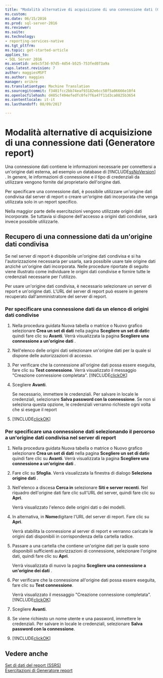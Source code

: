 ```yaml
---
title: "Modalità alternative di acquisizione di una connessione dati (Generatore Report) | Documenti Microsoft"
ms.custom: 
ms.date: 06/15/2016
ms.prod: sql-server-2016
ms.reviewer: 
ms.suite: 
ms.technology:
- reporting-services-native
ms.tgt_pltfrm: 
ms.topic: get-started-article
applies_to:
- SQL Server 2016
ms.assetid: aebc5f3d-97d5-4d54-b525-753fed073a9a
caps.latest.revision: 7
author: maggiesMSFT
ms.author: maggies
manager: erikre
ms.translationtype: Machine Translation
ms.sourcegitcommit: f3481fcc2bb74eaf93182e6cc58f5a06666e10f4
ms.openlocfilehash: d485cf494efedfc0fe7f6a47f11d3ca0825b3654
ms.contentlocale: it-it
ms.lasthandoff: 08/09/2017

---
```

# <a name="alternative-ways-to-get-a-data-connection-report-builder"></a>Modalità alternative di acquisizione di una connessione dati (Generatore report)
Una connessione dati contiene le informazioni necessarie per connettersi a un'origine dati esterna, ad esempio un database di [!INCLUDE[ssNoVersion](../includes/ssnoversion-md.md)] . In genere, le informazioni di connessione e il tipo di credenziali da utilizzare vengono fornite dal proprietario dell'origine dati.  
  
Per specificare una connessione dati, è possibile utilizzare un'origine dati condivisa dal server di report o creare un'origine dati incorporata che venga utilizzata solo in un report specifico.  
  
Nella maggior parte delle esercitazioni vengono utilizzate origini dati incorporate. Se tuttavia si dispone dell'accesso a origini dati condivise, sarà invece possibile utilizzarle.  
  
## <a name="getting-a-data-connection-from-a-shared-data-source"></a>Recupero di una connessione dati da un'origine dati condivisa  
Se nel server di report è disponibile un'origine dati condivisa e si ha l'autorizzazione necessaria per usarla, sarà possibile usare tale origine dati anziché un'origine dati incorporata. Nelle procedure riportate di seguito viene illustrato come individuare le origini dati condivise e fornire tutte le credenziali necessarie per l'utilizzo.  
  
Per usare un'origine dati condivisa, è necessario selezionare un server di report e un'origine dati. L'URL del server di report può essere in genere recuperato dall'amministratore del server di report.  
  
### <a name="to-specify-a-data-connection-from-a-list-of-shared-data-sources"></a>Per specificare una connessione dati da un elenco di origini dati condivise  
  
1.  Nella procedura guidata Nuova tabella o matrice o Nuovo grafico selezionare **Crea un set di dati** nella pagina **Scegliere un set di dati**e quindi fare clic su **Avanti**. Verrà visualizzata la pagina **Scegliere una connessione a un'origine dati** .  
  
2.  Nell'elenco delle origini dati selezionare un'origine dati per la quale si dispone delle autorizzazioni di accesso.  
  
3.  Per verificare che la connessione all'origine dati possa essere eseguita, fare clic su **Test connessione**. Verrà visualizzato il messaggio "Creazione connessione completata". [!INCLUDE[clickOK](../includes/clickok-md.md)]  
  
4.  Scegliere **Avanti**.  
  
    Se necessario, immettere le credenziali. Per salvare in locale le credenziali, selezionare **Salva password con la connessione**. Se non si seleziona questa opzione, le credenziali verranno richieste ogni volta che si esegue il report  
  
5.  [!INCLUDE[clickOK](../includes/clickok-md.md)]  
  
### <a name="to-specify-a-data-connection-by-browsing-to-a-shared-data-source-on-a-report-server"></a>Per specificare una connessione dati selezionando il percorso a un'origine dati condivisa nel server di report  
  
1.  Nella procedura guidata Nuova tabella o matrice o Nuovo grafico selezionare **Crea un set di dati** nella pagina **Scegliere un set di dati**e quindi fare clic su **Avanti**. Verrà visualizzata la pagina **Scegliere una connessione a un'origine dati** .  
  
2.  Fare clic su **Sfoglia**. Verrà visualizzata la finestra di dialogo **Seleziona origine dati** .  
  
3.  Nell'elenco a discesa **Cerca in** selezionare **Siti e server recenti**. Nel riquadro dell'origine dati fare clic sull'URL del server, quindi fare clic su **Apri**.  
  
    Verrà visualizzato l'elenco delle origini dati o dei modelli.  
  
4.  In alternativa, in **Nome**digitare l'URL del server di report. Fare clic su **Apri**.  
  
    Verrà stabilita la connessione al server di report e verranno caricate le origini dati disponibili in corrispondenza della cartella radice.  
  
5.  Passare a una cartella che contiene un'origine dati per la quale sono disponibili sufficienti autorizzazioni di connessione, selezionare l'origine dati, quindi fare clic su **Apri**.  
  
    Verrà visualizzata di nuovo la pagina **Scegliere una connessione a un'origine dei dati** .  
  
6.  Per verificare che la connessione all'origine dati possa essere eseguita, fare clic su **Test connessione**.  
  
    Verrà visualizzato il messaggio "Creazione connessione completata". [!INCLUDE[clickOK](../includes/clickok-md.md)]  
  
7.  Scegliere **Avanti**.  
  
8.  Se viene richiesto un nome utente e una password, immettere le credenziali. Per salvare in locale le credenziali, selezionare **Salva password con la connessione**.  
  
9. [!INCLUDE[clickOK](../includes/clickok-md.md)]  
  
## <a name="see-also"></a>Vedere anche  
[Set di dati del report &#40;SSRS&#41;](../reporting-services/report-data/report-datasets-ssrs.md)  
[Esercitazioni di Generatore report](../reporting-services/report-builder-tutorials.md) 
  


